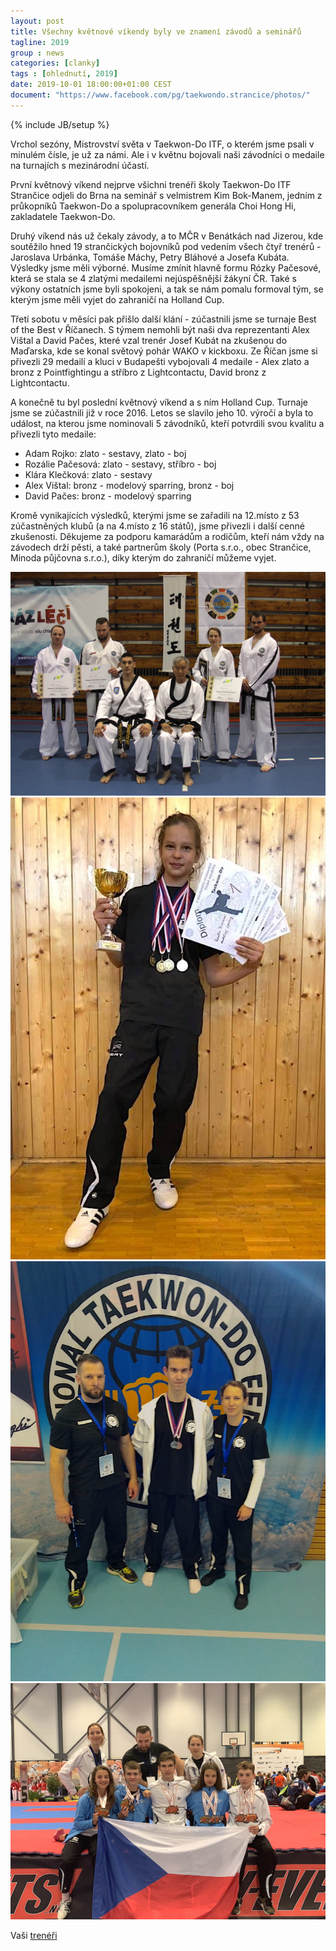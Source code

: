 ```yaml
---
layout: post
title: Všechny květnové víkendy byly ve znamení závodů a seminářů
tagline: 2019
group : news
categories: [clanky]
tags : [ohlednutí, 2019]
date: 2019-10-01 18:00:00+01:00 CEST
document: "https://www.facebook.com/pg/taekwondo.strancice/photos/"
---
```

{% include JB/setup %}

Vrchol sezóny, Mistrovství světa v Taekwon-Do ITF, o kterém jsme psali v minulém čísle, je už za námi. Ale i v květnu bojovali naši závodníci o medaile na turnajích s mezinárodní účastí.

První květnový víkend nejprve všichni trenéři školy Taekwon-Do ITF Strančice odjeli do Brna na seminář s velmistrem Kim Bok-Manem, jedním z průkopníků Taekwon-Do a spolupracovníkem generála Choi Hong Hi, zakladatele Taekwon-Do.

Druhý víkend nás už čekaly závody, a to MČR v Benátkách nad Jizerou, kde soutěžilo hned 19 strančických bojovníků pod vedením všech čtyř trenérů  - Jaroslava Urbánka, Tomáše Máchy, Petry Bláhové a Josefa Kubáta. Výsledky jsme měli výborné. Musíme zmínit hlavně formu Rózky Pačesové, která se stala se 4 zlatými medailemi nejúspěšnější žákyní ČR. Také s výkony ostatních jsme byli spokojeni, a tak se nám pomalu formoval tým, se kterým jsme měli vyjet do zahraničí na Holland Cup.

Třetí sobotu v měsíci pak přišlo další klání - zúčastnili jsme se turnaje Best of the Best v Říčanech. S týmem nemohli být naši dva reprezentanti Alex Vištal a David Pačes, které vzal trenér Josef Kubát na zkušenou do Maďarska, kde se konal světový pohár WAKO v kickboxu. Ze Říčan jsme si přivezli 29 medailí a kluci v Budapešti vybojovali 4 medaile - Alex zlato a bronz z Pointfightingu a stříbro z Lightcontactu, David bronz z Lightcontactu.

A konečně tu byl poslední květnový víkend a s ním Holland Cup. Turnaje jsme se zúčastnili již v roce 2016. Letos se slavilo jeho 10. výročí a byla to událost, na kterou jsme nominovali 5 závodníků, kteří potvrdili svou kvalitu a přivezli tyto medaile:

- Adam Rojko: zlato  - sestavy, zlato  - boj
- Rozálie Pačesová: zlato -  sestavy, stříbro  - boj
- Klára Klečková: zlato - sestavy
- Alex Vištal: bronz  - modelový sparring, bronz - boj
- David Pačes: bronz - modelový sparring

Kromě vynikajících výsledků, kterými jsme se zařadili na 12.místo z 53 zúčastněných klubů (a na 4.místo z 16 států), jsme přivezli i další cenné zkušenosti. Děkujeme za podporu kamarádům a rodičům, kteří nám vždy na závodech drží pěsti, a také partnerům školy (Porta s.r.o., obec Strančice, Minoda půjčovna s.r.o.), díky kterým do zahraničí můžeme vyjet.

<a href="{{ page.document }}" title="foto 1 - 04.5.19_Seminář - velmistr Kim Bok Man s trenéry TKD Strančice">
  <img src="/files/img/2019-5-4_Seminar-Kim-Bok-Man.JPG" alt="[foto 1 - 04.5.19_Seminář - velmistr Kim Bok Man s trenéry TKD Strančice]">
</a>
<a href="{{ page.document }}" title="foto 2 - 11.5.19_Rózka Pačesová - nejúspěšnější žákyně MČR 2019">
  <img src="/files/img/2019-5-11_Rozka-nejuspesnejsi-zakyne-MCR-2019.jpg" alt="[foto 2 - 11.5.19_Rózka Pačesová - nejúspěšnější žákyně MČR 2019]">
</a>
<a href="{{ page.document }}" title="foto 3 - 18.5.19_Best of the Best, Dan Škvor se svými trenéry">
  <img src="/files/img/2019-5-18_Best_of_the_Best_Dan_Skvor.JPG" alt="[foto 3 - 18.5.19_Best of the Best, Dan Škvor se svými trenéry]">
</a>
<a href="{{ page.document }}" title="foto 4 - 25.5.19_Holland Cup 2019 _ tým s trenéry Tomášem Máchou, Petrou Bláhovou, Hanou Máchovou">
  <img src="/files/img/2019-5-25_Holland-Cup-2019.jpg" alt="[foto 4 - 25.5.19_Holland Cup 2019 _ tým s trenéry Tomášem Máchou, Petrou Bláhovou, Hanou Máchovou]">
</a>


Vaši [trenéři][1]

[1]: http://taekwondo-strancice.cz/treneri/


